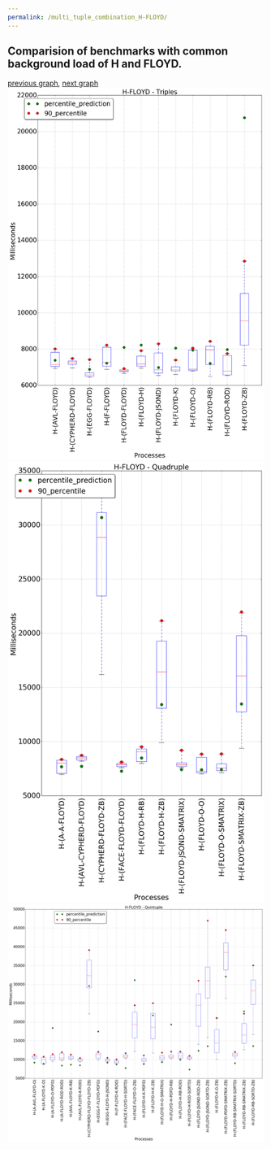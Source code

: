 ```yaml
---
permalink: /multi_tuple_combination_H-FLOYD/
---
```



 ## Comparision of benchmarks with common background load of H and FLOYD.

[previous graph](../multi_tuple_combination_H-FACE/), [next graph](../multi_tuple_combination_H-F/)
![graph figure](./images/triple/H/H-FLOYD_box.png)![graph figure](./images/quadruple/H/H-FLOYD_box.png)![graph figure](./images/quintuple/H/H-FLOYD_box.png)